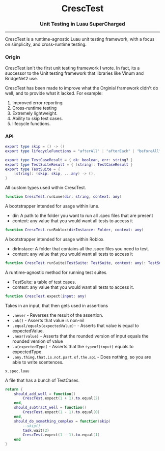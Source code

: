 <h1 align="center">
	CrescTest
</h1>
<h3 align="center">
	Unit Testing in Luau SuperCharged
</h3>

____

CrescTest is a runtime-agnostic Luau unit testing framework, with a focus on simplicity, and cross-runtime testing. 

### Origin
CrescTest isn't the first unit testing framework I wrote. In fact, its a successor to the Unit testing framework that libraries like Vinum and BridgeNet2 use.

CrescTest has been made to improve what the Orginial framework didn't do well,  and to provide what it lacked.
For example:
1. Improved error reporting
2. Cross-runtime testing
3. Extremely lightweight.
4. Ability to skip test cases.
5. lifecycle functions.

### API

```lua
export type skip = () -> ()
export type lifecycleFunctions = "afterAll" | "afterEach" | "beforeAll" | "beforeEach"

export type TestCaseResult = { ok: boolean, err: string? }
export type TestSuiteResult = { [string]: TestCaseResult }
export type TestSuite = {
	[string]: (skip: skip, ...any) -> (),
}
```
All custom types used within CrescTest.

```lua
function CrescTest.runLune(dir: string, context: any)
```

A bootstrapper intended for usage within lune.

* dir: A path to the folder you want to run all .spec files that are present
* context: any value that you would want all tests to access it

```lua
function CrescTest.runRoblox(dirInstance: Folder, context: any)
```
A bootstrapper intended for usage within Roblox.
* dirInstace: A folder that contains all the .spec files you need to test.
* context: any value that you would want all tests to access it

```lua
function CrescTest.runSuite(TestSuite: TestSuite, context: any): TestSuiteResult
```

A runtime-agnostic method for running test suites.

* TestSuite: a table of test cases.
* context: any value that you would want all tests to access it.

```lua
function CrescTest.expect(input: any)
```
Takes in an input, that then gets used in assertions

* `.never` - Reverses the result of the assertion.
* `.ok()` - Asserts that value is non-nil
* `.equal/equals(expectedValue)`-  - Asserts that value is equal to expectedValue.
* `.near(value)` - Asserts that the rounded version of input equals the rounded version of value
* `.a(expectedType)` - Asserts that the `typeof(input)` equals to expectedType.
* `.any.thing.that.is.not.part.of.the.api` - Does nothing, so you are able to write scentences.

```
x.spec.luau
```

A file that has a bunch of TestCases. 
```lua
return {
    should_add_well = function()
        CrescTest.expect(1 + 1).to.equal(2)
    end,
    should_subtract_well = function()
        CrescTest.expect(1 - 1).to.equal(0)
    end,
    should_do_something_complex = function(skip)
        --skip()
        task.wait(2)
        CrescTest.expect(1 - 1).to.equal(1)
    end
}
```